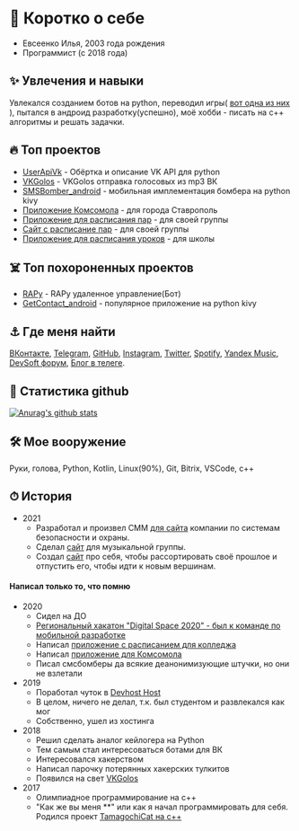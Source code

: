 
# 🧑 Коротко о себе
- Евсеенко Илья, 2003 года рождения  
- Программист (с 2018 года)   

## ✨ Увлечения и навыки
Увлекался созданием ботов на python, переводил игры( [вот одна из них](https://github.com/LencoDigitexer/and-yet-it-hurt) ), пытался в андроид разработку(успешно), моё хобби - писать на c++ алгоритмы и решать задачки.

## 🔥 Топ проектов
- [UserApiVk](https://github.com/LencoDigitexer/UserApiVk) - Обёртка и описание VK API для python
- [VKGolos](https://github.com/LencoDigitexer/VKGolos) - VKGolos отправка голосовых из mp3 ВК
- [SMSBomber_android](https://github.com/LencoDigitexer/SMSBomber_android) - мобильная имплементация бомбера на python kivy
- [Приложение Комсомола](https://melkosoftcom.github.io/ksm26/) - для города Ставрополь
- [Приложение для расписания пар](https://melkosoftcom.github.io/ip193/) - для своей группы
- [Сайт с расписание пар](https://melkosoftcom.github.io/rasp/ip193/) - для своей группы
- [Приложение для расписания уроков](https://melkosoftcom.github.io/sch14/) - для школы


## ☠️ Топ похороненных проектов
- [RAPy](https://github.com/LencoDigitexer/RAPy) - RAPy удаленное управление(Бот)
- [GetContact_android](https://github.com/LencoDigitexer/GetContact_android) - популярное приложение на python kivy

## ⚓️ Где меня найти
[ВКонтакте](https://vk.com/id510166866), [Telegram](https://t.me/lencodigitexer), [GitHub](https://github.com/lencodigitexer/), [Instagram](https://www.instagram.com/protivogaser/), [Twitter](https://twitter.com/lencodigitexer), [Spotify](https://open.spotify.com/user/ok485jhjpy13vkujsfp4afp0m), [Yandex Music](https://music.yandex.ru/users/xaker.anonim/playlists), [DevSoft форум](https://devsoft.club/ledi/), [Блог в телеге](https://t.me/lencodigitexer_channel).

## 🚩 Статистика github
[![Anurag's github stats](https://github-readme-stats.vercel.app/api?username=lencodigitexer&count_private=true&show_icons=true&theme=light)](https://github.com/anuraghazra/github-readme-stats)

## 🛠 Мое вооружение
Руки, голова, Python, Kotlin, Linux(90%), Git, Bitrix, VSCode, c++

## ⏱ История
- 2021
  - Разработал и произвел СММ [для сайта](https://maxinstall.ru) компании по cистемам безопасности и охраны.
  - Сделал [сайт](https://bredandsalt.tk) для музыкальной группы.
  - Создал [сайт](https://lencodigitexer.tk) про себя, чтобы рассортировать своё прошлое и отпустить его, чтобы идти к новым вершинам.
 
#### Написал только то, что помню
- 2020
  - Сидел на ДО
  - [Региональный хакатон "Digital Space 2020" - был к команде по мобильной разработке](https://lencodigitexer.github.io/LencoDigitexer/picture/DigitalSpace2020.jpg)
  - Написал [приложение с расписанием для колледжа](https://melkosoftcom.github.io/ip193/)
  - Написал [приложение для Комсомола](https://melkosoftcom.github.io/ksm26/)
  - Писал смсбомберы да всякие деанонимизующие штучки, но они не взлетали
- 2019
  - Поработал чуток в [Devhost Host](https://host.devsoft.club/)
  - В целом, ничего не делал, т.к. был студентом и развлекался как мог
  - Собственно, ушел из хостинга
- 2018
  - Решил сделать аналог кейлогера на Python
  - Тем самым стал интересоваться ботами для ВК
  - Интересовался хакерством
  - Написал парочку потерянных хакерских тулкитов
  - Появился на свет [VKGolos](https://github.com/LencoDigitexer/VKGolos)
- 2017
  - Олимпиадное программирование на c++
  - "Как же вы меня **" или как я начал программировать для себя. Родился проект [TamagochiCat на c++](https://github.com/LencoDigitexer/TamagochiCat)

